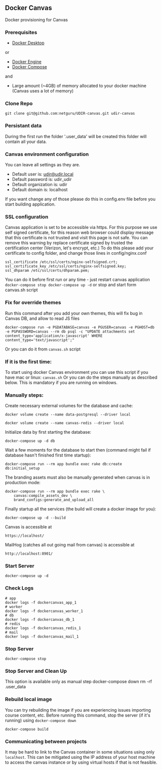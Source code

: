 Docker Canvas 
-------------------------------

Docker provisioning for Canvas 

### Prerequisites
* [Docker Desktop](https://www.docker.com/products/docker-desktop)

or

* [Docker Engine](https://docs.docker.com/engine/installation/)
* [Docker Compose](https://docs.docker.com/compose/install/)

and

* Large amount (~4GB) of memory allocated to your docker machine (Canvas uses a lot of memory)

### Clone Repo 

    git clone git@github.com:netguru/UDIR-canvas.git udir-canvas

### Persistant data

During the first run the folder '.user_data' will be created 
this folder will contain all your data.

### Canvas environment configuration

You can leave all settings as they are.
 - Default user is: udir@udir.local
 - Default password is: udir_udir
 - Default organization is: udir
 - Default domain is: localhost

If you want change any of those please do this in config.env file before you start building application.

### SSL configuration

Canvas application is set to be accessible via https.
For this purpose we use self signed certificate, for this reason web browser could display message that this certificate is not trusted and visit this page is not safe.
You can remove this warning by replace certificate signed by trusted the certification center (Verizon, let's encrypt, etc.)
To do this please add your certificate to config folder, and change those lines in config/nginx.conf
    
    ssl_certificate /etc/ssl/certs/nginx-selfsigned.crt;
    ssl_certificate_key /etc/ssl/certs/nginx-selfsigned.key;
    ssl_dhparam /etc/ssl/certs/dhparam.pem;

You can do it before first run or any time - just restart canvas application 
   `
    docker-compose stop
    docker-compose up -d
    `
or stop and start form canvas.sh script

### Fix for override themes

Run this command after you add your own themes, this will fix bug in Canvas DB, and allow to read JS files

    docker-compose run -e PGDATABASE=canvas -e PGUSER=canvas -e PGHOST=db -e PGPASSWORD=canvas --rm db psql -c "UPDATE attachments set content_type='application/x-javascript' WHERE content_type='text/javascript';"

Or you can do it from `canvas.sh` script 

### If it is the first time:

To start using docker Canvas environment you can use this script if you have mac or linux:
    `
    canvas.sh
    `
Or you can do the steps manually as described below. This is mandatory if you are running on windows. 


### Manually steps:
Create necessary external volumes for the database and cache:

    docker volume create --name data-postgresql --driver local

    docker volume create --name canvas-redis --driver local

Initialize data by first starting the database:

    docker-compose up -d db

Wait a few moments for the database to start then (command might fail if database hasn't finished first time startup):

    docker-compose run --rm app bundle exec rake db:create db:initial_setup

The branding assets must also be manually generated when canvas is in production mode:

    docker-compose run --rm app bundle exec rake \
        canvas:compile_assets_dev \
        brand_configs:generate_and_upload_all

Finally startup all the services (the build will create a docker image for you):

    docker-compose up -d --build

Canvas is accessible at

    https://localhost/

MailHog (catches all out going mail from canvas) is accessible at

    http://localhost:8901/

### Start Server

    docker-compose up -d

### Check Logs

    # app
    docker logs -f dockercanvas_app_1
    # worker
    docker logs -f dockercanvas_worker_1
    # db
    docker logs -f dockercanvas_db_1
    # redis
    docker logs -f dockercanvas_redis_1
    # mail
    docker logs -f dockercanvas_mail_1

### Stop Server

    docker-compose stop

### Stop Server and Clean Up

This option is available only as manual step
    docker-compose down
    rm -rf .user_data

### Rebuild local image

You can try rebuilding the image if you are experiencing issues importing course content, etc. Before running this command, stop the server (if it's running) using `docker-compose down`

    docker-compose build

### Communicating between projects

 It may be hard to link to the Canvas container in some situations using only `localhost`. This can be mitigated using the IP address of your host machine to access the canvas instance or by using virtual hosts if that is not feasible.


